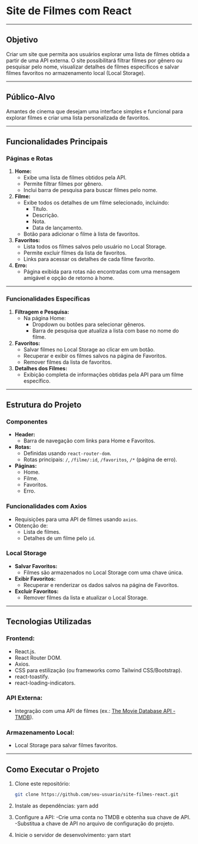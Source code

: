 # **Site de Filmes com React**

---

## **Objetivo**

Criar um site que permita aos usuários explorar uma lista de filmes obtida a partir de uma API externa. O site possibilitará filtrar filmes por gênero ou pesquisar pelo nome, visualizar detalhes de filmes específicos e salvar filmes favoritos no armazenamento local (Local Storage).

---

## **Público-Alvo**

Amantes de cinema que desejam uma interface simples e funcional para explorar filmes e criar uma lista personalizada de favoritos.

---

## **Funcionalidades Principais**

### **Páginas e Rotas**

1. **Home:**
   - Exibe uma lista de filmes obtidos pela API.
   - Permite filtrar filmes por gênero.
   - Inclui barra de pesquisa para buscar filmes pelo nome.
2. **Filme:**
   - Exibe todos os detalhes de um filme selecionado, incluindo:
     - Título.
     - Descrição.
     - Nota.
     - Data de lançamento.
   - Botão para adicionar o filme à lista de favoritos.
3. **Favoritos:**
   - Lista todos os filmes salvos pelo usuário no Local Storage.
   - Permite excluir filmes da lista de favoritos.
   - Links para acessar os detalhes de cada filme favorito.
4. **Erro:**
   - Página exibida para rotas não encontradas com uma mensagem amigável e opção de retorno à home.

---

### **Funcionalidades Específicas**

1. **Filtragem e Pesquisa:**
   - Na página Home:
     - Dropdown ou botões para selecionar gêneros.
     - Barra de pesquisa que atualiza a lista com base no nome do filme.
2. **Favoritos:**
   - Salvar filmes no Local Storage ao clicar em um botão.
   - Recuperar e exibir os filmes salvos na página de Favoritos.
   - Remover filmes da lista de favoritos.
3. **Detalhes dos Filmes:**
   - Exibição completa de informações obtidas pela API para um filme específico.

---

## **Estrutura do Projeto**

### **Componentes**

- **Header:**
  - Barra de navegação com links para Home e Favoritos.
- **Rotas:**
  - Definidas usando `react-router-dom`.
  - Rotas principais: `/`, `/filme/:id`, `/favoritos`, `/*` (página de erro).
- **Páginas:**
  - Home.
  - Filme.
  - Favoritos.
  - Erro.

### **Funcionalidades com Axios**

- Requisições para uma API de filmes usando `axios`.
- Obtenção de:
  - Lista de filmes.
  - Detalhes de um filme pelo `id`.

### **Local Storage**

- **Salvar Favoritos:**
  - Filmes são armazenados no Local Storage com uma chave única.
- **Exibir Favoritos:**
  - Recuperar e renderizar os dados salvos na página de Favoritos.
- **Excluir Favoritos:**
  - Remover filmes da lista e atualizar o Local Storage.

---

## **Tecnologias Utilizadas**

### **Frontend:**

- React.js.
- React Router DOM.
- Axios.
- CSS para estilização (ou frameworks como Tailwind CSS/Bootstrap).
- react-toastify.
- react-loading-indicators.

### **API Externa:**

- Integração com uma API de filmes (ex.: [The Movie Database API - TMDB](https://www.themoviedb.org/)).

### **Armazenamento Local:**

- Local Storage para salvar filmes favoritos.

---

## **Como Executar o Projeto**

1. Clone este repositório:
   ```bash
   git clone https://github.com/seu-usuario/site-filmes-react.git

2. Instale as dependências:
    yarn add

3. Configure a API:
    -Crie uma conta no TMDB e obtenha sua chave de API.
    -Substitua a chave de API no arquivo de configuração do projeto.
    
4. Inicie o servidor de desenvolvimento:
    yarn start
